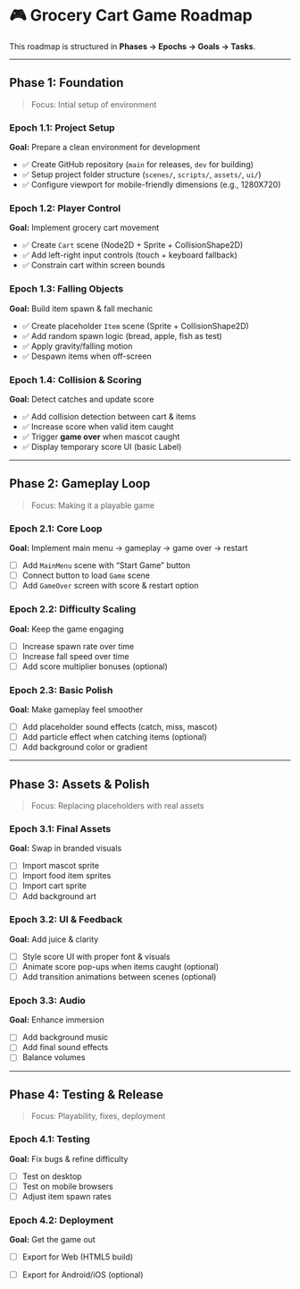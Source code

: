 # 🎮 Grocery Cart Game Roadmap

This roadmap is structured in **Phases → Epochs → Goals → Tasks**.

---

## **Phase 1: Foundation**

> Focus: Intial setup of environment

### **Epoch 1.1: Project Setup**

**Goal:** Prepare a clean environment for development
- ✅ Create GitHub repository (`main` for releases, `dev` for building)
- ✅ Setup project folder structure (`scenes/`, `scripts/`, `assets/`, `ui/`)
- ✅ Configure viewport for mobile-friendly dimensions (e.g., 1280X720)
### **Epoch 1.2: Player Control**

**Goal:** Implement grocery cart movement
- ✅ Create `Cart` scene (Node2D + Sprite + CollisionShape2D)
- ✅ Add left-right input controls (touch + keyboard fallback)
- ✅ Constrain cart within screen bounds

### **Epoch 1.3: Falling Objects**

**Goal:** Build item spawn & fall mechanic
- ✅ Create placeholder `Item` scene (Sprite + CollisionShape2D)
- ✅ Add random spawn logic (bread, apple, fish as test)
- ✅ Apply gravity/falling motion
- ✅ Despawn items when off-screen

### **Epoch 1.4: Collision & Scoring**

**Goal:** Detect catches and update score
- ✅ Add collision detection between cart & items
- ✅ Increase score when valid item caught
- ✅ Trigger **game over** when mascot caught
- ✅ Display temporary score UI (basic Label)

---

## **Phase 2: Gameplay Loop**

> Focus: Making it a playable game

### **Epoch 2.1: Core Loop**

**Goal:** Implement main menu → gameplay → game over → restart
- [ ] Add `MainMenu` scene with “Start Game” button
- [ ] Connect button to load `Game` scene
- [ ] Add `GameOver` screen with score & restart option

### **Epoch 2.2: Difficulty Scaling**

**Goal:** Keep the game engaging
- [ ] Increase spawn rate over time
- [ ] Increase fall speed over time
- [ ] Add score multiplier bonuses (optional)

### **Epoch 2.3: Basic Polish**

**Goal:** Make gameplay feel smoother
- [ ] Add placeholder sound effects (catch, miss, mascot)
- [ ] Add particle effect when catching items (optional)
- [ ] Add background color or gradient

---

## **Phase 3: Assets & Polish**

> Focus: Replacing placeholders with real assets

### **Epoch 3.1: Final Assets**

**Goal:** Swap in branded visuals
- [ ] Import mascot sprite
- [ ] Import food item sprites
- [ ] Import cart sprite
- [ ] Add background art

### **Epoch 3.2: UI & Feedback**

**Goal:** Add juice & clarity
- [ ] Style score UI with proper font & visuals
- [ ] Animate score pop-ups when items caught (optional)
- [ ] Add transition animations between scenes (optional)

### **Epoch 3.3: Audio**

**Goal:** Enhance immersion
- [ ] Add background music
- [ ] Add final sound effects
- [ ] Balance volumes

---

## **Phase 4: Testing & Release**

> Focus: Playability, fixes, deployment

### **Epoch 4.1: Testing**

**Goal:** Fix bugs & refine difficulty
- [ ] Test on desktop
- [ ] Test on mobile browsers
- [ ] Adjust item spawn rates

### **Epoch 4.2: Deployment**

**Goal:** Get the game out
- [ ] Export for Web (HTML5 build)
- [ ] Export for Android/iOS (optional)


